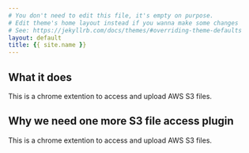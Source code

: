 ```yaml
---
# You don't need to edit this file, it's empty on purpose.
# Edit theme's home layout instead if you wanna make some changes
# See: https://jekyllrb.com/docs/themes/#overriding-theme-defaults
layout: default
title: {{ site.name }}
---
```



## What it does ##

This is a chrome extention to access and upload AWS S3 files.


## Why we need one more S3 file access plugin ##

This is a chrome extention to access and upload AWS S3 files.
